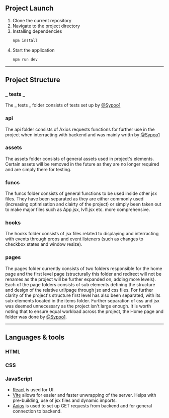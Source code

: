 ## Project Launch

1. Clone the current repository
2. Navigate to the project directory 
3. Installing dependencies
    ```bash
    npm install
    ```
4. Start the application
    ```bash
    npm run dev
    ```
---

## Project Structure

### _ tests _
The _ tests _ folder consists of tests set up by [@Sypoo1](https://github.com/Sypoo1)

### api
The api folder consists of Axios requests functions for further use in the project when interracting with backend and was mainly writtn by [@Sypoo1](https://github.com/Sypoo1)

### assets
The assets folder consists of general assets used in project's elements. Certain assets will be removed in the future as they are no longer required and are simply there for testing.

### funcs
The funcs folder consists of general functions to be used inside other jsx files. They have been separated as they are either commonly used (increasing optimisation and clairty of the project) or simply been taken out to make major files such as App.jsx, lvl1.jsx etc. more comprehensive.

### hooks
The hooks folder consists of jsx files related to displaying and interracting with events through props and event listeners (such as changes to checkbox states and window resize).

### pages
The pages folder currently consists of two folders responsible for the home page and the first level page (structurally this folder and redirect will not be renames as the project will be further expanded on, adding more levels). Each of the page folders consists of sub elements defining the structure and design of the relative url/page through  jsx and css files. For further clarity of the project's structure first level has also been separated, with its sub-elements located in the items folder. Further separation of css and jsx was deemed unnecessary as the project isn't large enough. 
It is worth noting that to ensure equal workload across the project, the Home page and folder was done by [@Sypoo1](https://github.com/Sypoo1).

---

## Languages & tools

### HTML
### CSS
### JavaScript

- [React](http://facebook.github.io/react) is used for UI.
- [Vite](https://vitejs.dev/) allows for easier and faster unwrapping of the server. Helps with pre-building, use of jsx files and dynamic imports.
- [Axios](https://axios-http.com/) is used to set up GET requests from backend and for general connection to backend.

